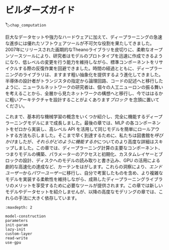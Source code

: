 # ビルダーズガイド
:label:`chap_computation`

巨大なデータセットや強力なハードウェアに加えて、ディープラーニングの急速な進歩には優れたソフトウェアツールが不可欠な役割を果たしてきました。2007年にリリースされた画期的なTheanoライブラリを皮切りに、柔軟なオープンソースツールにより、研究者はモデルのプロトタイプを迅速に作成できるようになり、低レベルの変更を行う能力を維持しながら、標準コンポーネントをリサイクルする際の反復作業を回避できました。時間の経過とともに、ディープラーニングのライブラリは、ますます粗い抽象化を提供するよう進化してきました。半導体の設計者がトランジスタの指定から論理回路、コードの記述へと移行したように、ニューラルネットワークの研究者は、個々の人工ニューロンの振る舞いを考えることから、全層から見たネットワークの構想へと移行し、今でははるかに粗いアーキテクチャを設計することがよくあります*ブロック* を念頭に置いてください。 

これまで、基本的な機械学習の概念をいくつか紹介し、完全に機能するディープラーニングモデルにまで成長しました。最後の章では、MLP の各コンポーネントをゼロから実装し、高レベル API を活用して同じモデルを簡単にロールアウトする方法も示しました。そこまで早く到達するために、私たちは図書館を*呼びかけ*ましたが、*それらがどのように機能するか*についてのより高度な詳細はスキップしました。この章では、ディープラーニング計算の主要なコンポーネント、つまりモデルの構築、パラメーターのアクセスと初期化、カスタムレイヤーとブロックの設計、ディスクへのモデルの読み取りと書き込み、GPU の活用による劇的な高速化の達成など、カーテンをはがします。これらの洞察により、*エンドユーザー*から*パワーユーザー*に移行し、自分で考案したものを含め、より複雑なモデルを実装する柔軟性を維持しながら、成熟したディープラーニングライブラリのメリットを享受するために必要なツールが提供されます。この章では新しいモデルやデータセットを紹介しませんが、以降の高度なモデリングの章では、これらの手法に大きく依存しています。

```toc
:maxdepth: 2

model-construction
parameters
init-param
lazy-init
custom-layer
read-write
use-gpu
```
